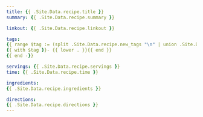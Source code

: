 ```yaml
---
title: {{ .Site.Data.recipe.title }}
summary: {{ .Site.Data.recipe.summary }}

linkout: {{ .Site.Data.recipe.linkout }}

tags:
{{ range $tag := (split .Site.Data.recipe.new_tags "\n" | union .Site.Data.recipe.existing_tags | uniq) -}}
{{ with $tag }}- {{ lower . }}{{ end }}
{{ end -}}

servings: {{ .Site.Data.recipe.servings }}
time: {{ .Site.Data.recipe.time }}

ingredients:
{{ .Site.Data.recipe.ingredients }}

directions:
{{ .Site.Data.recipe.directions }}
---
```

